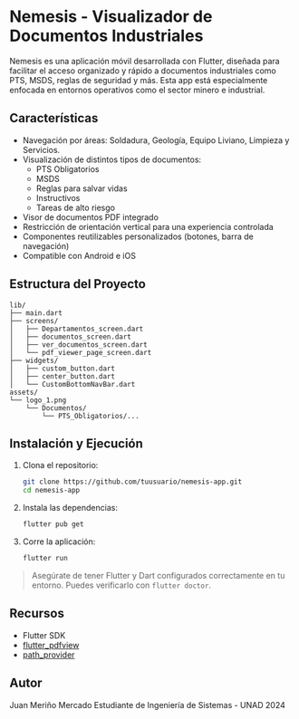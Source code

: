 # Nemesis - Visualizador de Documentos Industriales

Nemesis es una aplicación móvil desarrollada con Flutter, diseñada para facilitar el acceso organizado y rápido a documentos industriales como PTS, MSDS, reglas de seguridad y más. Esta app está especialmente enfocada en entornos operativos como el sector minero e industrial.

## Características

- Navegación por áreas: Soldadura, Geología, Equipo Liviano, Limpieza y Servicios.
- Visualización de distintos tipos de documentos:
  - PTS Obligatorios
  - MSDS
  - Reglas para salvar vidas
  - Instructivos
  - Tareas de alto riesgo
- Visor de documentos PDF integrado
- Restricción de orientación vertical para una experiencia controlada
- Componentes reutilizables personalizados (botones, barra de navegación)
- Compatible con Android e iOS

## Estructura del Proyecto

```
lib/
├── main.dart
├── screens/
│   ├── Departamentos_screen.dart
│   ├── documentos_screen.dart
│   ├── ver_documentos_screen.dart
│   └── pdf_viewer_page_screen.dart
├── widgets/
│   ├── custom_button.dart
│   ├── center_button.dart
│   └── CustomBottomNavBar.dart
assets/
└── logo_1.png
    └── Documentos/
        └── PTS_Obligatorios/...
```

## Instalación y Ejecución

1. Clona el repositorio:
   ```bash
   git clone https://github.com/tuusuario/nemesis-app.git
   cd nemesis-app
   ```

2. Instala las dependencias:
   ```bash
   flutter pub get
   ```

3. Corre la aplicación:
   ```bash
   flutter run
   ```

> Asegúrate de tener Flutter y Dart configurados correctamente en tu entorno. Puedes verificarlo con `flutter doctor`.

## Recursos

- Flutter SDK
- [flutter_pdfview](https://pub.dev/packages/flutter_pdfview)
- [path_provider](https://pub.dev/packages/path_provider)


##  Autor

Juan Meriño Mercado 
Estudiante de Ingeniería de Sistemas - UNAD 2024
